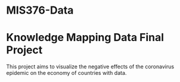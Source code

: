 # MIS376-Data
# Knowledge Mapping Data Final Project
This project aims to visualize the negative effects of the coronavirus epidemic on the economy of countries with data.
